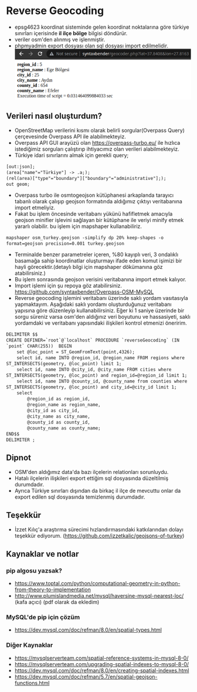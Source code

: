 # Reverse Geocoding
- epsg4623 koordinat sisteminde gelen koordinat noktalarına göre türkiye sınırları içerisinde **il ilçe bölge** bilgisi döndürür.
- veriler osm'den alınmış ve işlenmiştir.
- phpmyadmin export dosyası olan sql dosyası import edilmelidir.
![asd](./assets/img/ss.png)

## Verileri nasıl oluşturdum?
- OpenStreetMap verilerini kısmı olarak belirli sorgular(Overpass Query) çerçevesinde Overpass API ile alabilmekteyiz.
- Overpass API GUI arayüzü olan https://overpass-turbo.eu/ ile hızlıca istediğimiz sorguları çalıştırıp ihtiyacımız olan verileri alabilmekteyiz.
- Türkiye idari sınırlarını almak için gerekli query;
```
[out:json];
(area["name"="Türkiye"] -> .a;);
(rel(area)["type"="boundary"]["boundary"="administrative"];);
out geom;
```
- Overpass turbo ile osmtogeojson kütüphanesi arkaplanda tarayıcı tabanlı olarak çalışıp geojson formatında aldığımız çıktıyı veritabanına import etmeliyiz.
- Fakat bu işlem öncesinde veritabanı yükünü hafifletmek amacıyla geojson minifier işlevini sağlayan bir kütüphane ile veriyi minify etmek yararlı olabilir. bu işlem için mapshaper kullanabiliriz.
```
mapshaper osm_turkey.geojson -simplify dp 20% keep-shapes -o format=geojson precision=0.001 turkey.geojson

```
- Terminalde benzer parametreler içeren, %80 kayıplı veri, 3 ondalıklı basamağa sahip koordinatlar oluşturmayı ifade eden komut işimizi bir hayli görecektir.(detaylı bilgi için mapshaper dökümanına göz atabilirsiniz.)
- Bu işlem sonrasında geojson verisini veritabanına import etmek kalıyor.
- Import işlemi için şu repoya göz atabilirsiniz. https://github.com/syntaxbender/Overpass-OSM-MySQL
- Reverse geocoding işlemini veritabanı üzerinde saklı yordam vasıtasıyla yapmaktayım. Aşağıdaki saklı yordamı oluşturduğunuz veritabanı yapısına göre düzenleyip kullanabilirsiniz. Eğer ki 1 saniye üzerinde bir sorgu süreniz varsa osm'den aldığınız veri boyutunu ve hassasiyeti, saklı yordamdaki ve veritabanı yapısındaki ilişkileri kontrol etmenizi öneririm.

```
DELIMITER $$
CREATE DEFINER=`root`@`localhost` PROCEDURE `reverseGeocoding` (IN `point` CHAR(255))  BEGIN
	set @loc_point = ST_GeomFromText(point,4326);
	select id, name INTO @region_id, @region_name FROM regions where ST_INTERSECTS(geometry, @loc_point) limit 1;
	select id, name INTO @city_id, @city_name FROM cities where ST_INTERSECTS(geometry, @loc_point) and region_id=@region_id limit 1;
	select id, name INTO @county_id, @county_name from counties where ST_INTERSECTS(geometry, @loc_point) and city_id=@city_id limit 1;
	select
		@region_id as region_id,
		@region_name as region_name,
		@city_id as city_id,
		@city_name as city_name,
		@county_id as county_id,
		@county_name as county_name;
END$$
DELIMITER ;
```

## Dipnot
- OSM'den aldığımız data'da bazı ilçelerin relationları sorunluydu.
- Hatalı ilçelerin ilişkileri export ettiğim sql dosyasında düzeltilmiş durumdadır.
- Ayrıca Türkiye sınırları dışından da birkaç il ilçe de mevcuttu onlar da export edilen sql dosyasında temizlenmiş durumdadır.
## Teşekkür
- İzzet Kılıç'a araştırma sürecimi hızlandırmasındaki katkılarından dolayı teşekkür ediyorum. (https://github.com/izzetkalic/geojsons-of-turkey)

## Kaynaklar ve notlar

### pip algosu yazsak?
- https://www.toptal.com/python/computational-geometry-in-python-from-theory-to-implementation
- http://www.plumislandmedia.net/mysql/haversine-mysql-nearest-loc/ (kafa açıcı) (pdf olarak da ekledim)
### MySQL'de pip için çözüm
- https://dev.mysql.com/doc/refman/8.0/en/spatial-types.html
### Diğer Kaynaklar
- https://mysqlserverteam.com/spatial-reference-systems-in-mysql-8-0/
- https://mysqlserverteam.com/upgrading-spatial-indexes-to-mysql-8-0/
- https://dev.mysql.com/doc/refman/8.0/en/creating-spatial-indexes.html
- https://dev.mysql.com/doc/refman/5.7/en/spatial-geojson-functions.html

